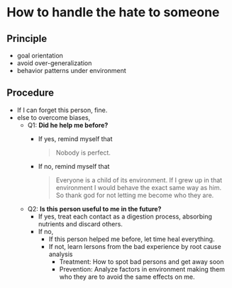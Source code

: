 # How to handle the hate to someone

## Principle

- goal orientation
- avoid over-generalization
- behavior patterns under environment

## Procedure

- If I can forget this person, fine.
- else to overcome biases, 
    - Q1: **Did he help me before?**
        - If yes, remind myself that 

            > Nobody is perfect.
        - If no, remind myself that 

            > Everyone is a child of its environment. If I grew up in that environment I would behave the exact same way as him. So thank god for not letting me become who they are.
    - Q2: **Is this person useful to me in the future?**
        - If yes, treat each contact as a digestion process, absorbing nutrients and discard others.
        - If no, 
            - If this person helped me before, let time heal everything.
            - If not, learn lersons from the bad experience by root cause analysis
                - Treatment: How to spot bad persons and get away soon
                - Prevention: Analyze factors in environment making them who they are to avoid the same effects on me.